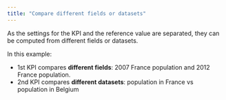 ```yaml
---
title: "Compare different fields or datasets"
---
```


As the settings for the KPI and the reference value are separated, they can be computed from different fields or datasets.

In this example:
- 1st KPI compares **different fields**: 2007 France population and 2012 France population. 
- 2nd KPI compares **different datasets**: population in France vs population in Belgium
